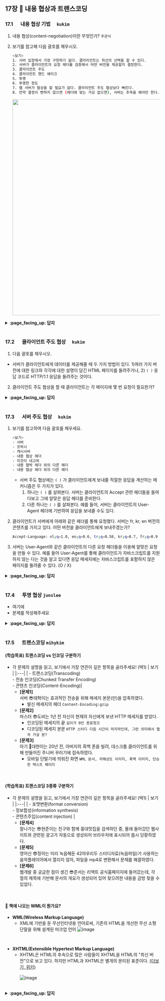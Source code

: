 ## 17장 :octopus: 내용 협상과 트랜스코딩
### __17.1__ 　  내용 협상 기법　 `kukim`
1. 내용 협상(content-negotiation)이란 무엇인가? `주관식`

2. 보기를 참고해 다음 괄호를 채우시오.

    ```bash
    <보기>
    1. 서버 입장에서 가장 구현하기 쉽다. 클라리언트는 최선의 선택을 할 수 있다.
    2. 서버가 클라이언트의 요청 헤더를 검증해서 어떤 버전을 제공할지 결정한다.
    3. 클라이언트 주도
    4. 클라이언트 핸드 쉐이크
    5. 투명
    6. 투명한 정도
    7. 웹 서버가 협상을 할 필요가 없다. 클라리언트 주도 협상보다 빠르다.
    8. 만약 결정이 뻔하지 않으면 (헤더에 맞는 거싱 없으면), 서버는 추측을 해야만 한다.
    ```
    <p align="center"><img src="https://user-images.githubusercontent.com/57086195/92450684-b0e0e900-f1f6-11ea-88aa-168809972003.png" width="700"></p>
  
<details>
<summary> <b> :page_facing_up: 답지 </b>  </summary>
<div markdown="1">
  
1. 내용 협상(content-negotiation)이란 무엇인가? `주관식`
  - 하나의 URL이 여러 가지 리소스 중 적합한 것에 대응되도록 할 수 있는 것 ( ex) 같은 웹페이지의 한국어, 영어, 터키어 버전을 제공)
  - 서버에 있는 페이지들 중 어떤 것이(어떤 버전이, 어떤 언어가 . . .) 클라이언트에게 맞는지 판단하는 방법

2. 보기를 참고해 다음 괄호를 채우시오.

    ```bash
    <보기>
    1. 서버 입장에서 가장 구현하기 쉽다. 클라리언트는 최선의 선택을 할 수 있다.
    2. 서버가 클라이언트의 요청 헤더를 검증해서 어떤 버전을 제공할지 결정한다.
    3. 클라이언트 주도
    4. 클라이언트 핸드 쉐이크
    5. 투명
    6. 투명한 정도
    7. 웹 서버가 협상을 할 필요가 없다. 클라리언트 주도 협상보다 빠르다.
    8. 만약 결정이 뻔하지 않으면 (헤더에 맞는 거싱 없으면), 서버는 추측을 해야만 한다.
    ```
    <p align="center"><img src="https://user-images.githubusercontent.com/57086195/92450684-b0e0e900-f1f6-11ea-88aa-168809972003.png" width="700"></p>
  - 정답 :  (a - 3), (b - 1), (c - 2), (d - 8), (e - 5), (f - 7)

</div>
</details>
<br>

### __17.2__ 　  클라이언트 주도 협상　 `kukim`
1. 다음 괄호를 채우시오.
- 서버가 클라이언트에게 데이터를 제공해줄 때 두 가지 방법이 있다. 1)여러 가지 버전에 대한 링크와 각각에 대한 설명이 담긴 HTML 페이지를 돌려주거나, 2) `( )` 응답 코드로 HTTP/1.1 응답을 돌려주는 것이다.

2. 클라이언트 주도 협상을 할 때 클라이언트는 각 페이지에 몇 번 요청이 필요한가?
    
<details>
<summary> <b> :page_facing_up: 답지 </b>  </summary>
<div markdown="1">
  
1. 다음 괄호를 채우시오.
- 서버가 클라이언트에게 데이터를 제공해줄 때 두 가지 방법이 있다. 1)여러 가지 버전에 대한 링크와 각각에 대한 설명이 담긴 HTML 페이지를 돌려주거나, 2) `( )` 응답 코드로 HTTP/1.1 응답을 돌려주는 것이다.
    - 300 Multiple Choices
2. 클라이언트 주도 협상을 할 때 클라이언트는 각 페이지에 몇 번 요청이 필요한가?
    - 두 번의 요청이 필요하다.
    - 한 번은 목록을 얻을 때 (내가 요청한 페이지가 어떤 언어로 이루어져 있는지 전체 확인)
    - 한 번은 내가 요청한 사본을 얻을 때 필요하다. (어떤 언어로 되어있는지 확인한 후 내가 확인할 수 있는 언어로 다시 요청)

</div>
</details>
<br>

### __17.3__ 　  서버 주도 협상　 `kukim`

1. 보기를 참고하여 다음 괄호를 채우세요.
    ```bash
    <보기>
    - 서버
    - 프락시
    - 캐시서버
    - 내용 협상 헤더
    - 이것이 네고여
    - 내용 협박 헤더 외의 다른 헤더
    - 내용 협상 헤더 외의 다른 헤더
    ```
    - 서버 주도 협상에는 `( )`  가 클라이언트에게 보내줄 적절한 응답을 계산하는 메커니즘은 두 가지가 있다.
        1. 하나는 `( )` 를 살펴본다. 서버는 클라이언트의 Accept 관련 헤더들을 들여다보고 그에 알맞은 응답 헤더를 준비한다.
        2. 다른 하나는 `( )` 를 살펴본다. 예를 들어, 서버는 클라이언트의 User-Agent 헤더에 기반하여 응답을 보내줄 수도 있다.

2. 클라이언트가 서버에게 아래와 같은 헤더를 통해 요청했다. 서버는 fr, kr, en 버전의 콘텐츠를 가지고 있다. 어떤 버전을 클라이언트에게 보내주겠는가?

    ```bash
    Accept-Language: nl;q=1.0, en;q=0.6, tr;q=0.58, kr;q=0.7, fr;q=0.9
    ```
    
3. 서버는 User-Agent와 같은 클라이언트의 다른 요청 헤더들을 이용해 알맞은 요청을 만들 수 있다. 예를 들어 User-Agent를 통해 클라이언트가 자바스크립트를 지원하지 않는 다는 것을 알고 있다면 응답 메세지에는 자바스크립트를 포함하지 않은 페이지를 돌려줄 수 있다. (O / X)
    
<details>
<summary> <b> :page_facing_up: 답지 </b>  </summary>
<div markdown="1">
  
1. 보기를 참고하여 다음 괄호를 채우세요.
    ```bash
    <보기>
    - 서버
    - 프락시
    - 캐시서버
    - 내용 협상 헤더
    - 이것이 네고여
    - 내용 협박 헤더 외의 다른 헤더
    - 내용 협상 헤더 외의 다른 헤더
    ```    
    - 서버 주도 협상에는 `( )`  가 클라이언트에게 보내줄 적절한 응답을 계산하는 메커니즘은 두 가지가 있다.
        1. 하나는 `( )` 를 살펴본다. 서버는 클라이언트의 Accept 관련 헤더들을 들여다보고 그에 알맞은 응답 헤더를 준비한다.
        2. 다른 하나는 `( )` 를 살펴본다. 예를 들어, 서버는 클라이언트의 User-Agent 헤더에 기반하여 응답을 보내줄 수도 있다.
    - 정답 : `서버`, `내용 협상 헤더, `내용 협상 헤더 외의 다른 헤더`
2. 클라이언트가 서버에게 아래와 같은 헤더를 통해 요청했다. 서버는 fr, kr, en 버전의 콘텐츠를 가지고 있다. 어떤 버전을 클라이언트에게 보내주겠는가?

    ```bash
    Accept-Language: nl;q=1.0, en;q=0.6, tr;q=0.58, kr;q=0.7, fr;q=0.9
    ```
    - 정답 : 서버가 가지고 있는 버전과 클라이언트가 요청한 헤더 중 동일한 버전의 헤더 품질값이 가장 큰 fr 버전을 보내준다.
    
3. 서버는 User-Agent와 같은 클라이언트의 다른 요청 헤더들을 이용해 알맞은 요청을 만들 수 있다. 예를 들어 User-Agent를 통해 클라이언트가 자바스크립트를 지원하지 않는 다는 것을 알고 있다면 응답 메세지에는 자바스크립트를 포함하지 않은 페이지를 돌려줄 수 있다. (O / X)
    - 정답 : O
    
    
</div>
</details>
<br>

### __17.4__ 　  투명 협상 `junslee`
- 여기에
- 문제를 작성해주세요
<details>
<summary> <b> :page_facing_up: 답지 </b>  </summary>
<div markdown="1">
  
- 여기에
- 해설을 작성해주세요

</div>
</details>
<br>

### __17.5__ 　  트랜스코딩 `mihykim`
#### (학습목표) 트랜스코딩 vs 인코딩 구분하기
- 각 문제의 설명을 읽고, 보기에서 가장 연관이 깊은 항목을 골라주세요! (택1)
    | 보기 |
    |:---|
    | - 트랜스코딩(Transcoding) <br> - 전송 인코딩(Chunked Transfer Encoding) <br> - 콘텐츠 인코딩(Content-Encoding)|
    - __[문제1]__ <br>서버 😎태혁이는 효과적인 전송을 위해 메세지 본문(만)을 압축하였다.
        - 발신 메세지의 헤더 `Content-Encoding:gzip`
    - __[문제2]__ <br>마스터 😎도비는 1년 전 자신이 현재의 자신에게 보낸 HTTP 메세지를 받았다.
        - 인코딩된 메세지의 끝 `길이가 0인 종료청크`
        - 디코딩된 메세지 본문 `HTTP 스터디 다음 시간이 마지막인데, 그런 의미에서 협곡 가실 분?`
    - __[문제3]__ <br>아기 🐥대현이는 20년 전, 아버지의 흑백 폰을 빌려, 데스크톱 클라이언트를 위해 만들어진 주니버 꾸러기에 접속하였다.
        - 모바일 단말기에 띄워진 화면 `WML 문서, 저해상도 이미지, 흑백 이미지, 단순한 텍스트 페이지`
<br>

#### (학습목표) 트랜스코딩 3종류 구분하기
- 각 문제의 설명을 읽고, 보기에서 가장 연관이 깊은 항목을 골라주세요! (택1)
    | 보기 |
    |:---|
    | - 포맷변환(format conversion) <br> - 정보합성(information synthesis) <br> - 콘텐츠주입(content injection) |
    - __[문제4]__ <br>잘나가는 😎현준이는 친구와 함께 홍대맛집을 검색하던 중, 몰래 들어갔던 웹사이트와 관련된 광고가 자동으로 생성되어 브라우저에 표시되어 몹시 당황하였다.
    - __[문제5]__ <br>영어신 😎정아는 미리 녹음해둔 42야우리두 스터디자료(녹음파일)가 사용하는 음악플레이어에서 열리지 않자, 파일을 mp4로 변환해서 문제를 해결하였다.
    - __[문제6]__ <br>웹개발 중 궁금한 점이 생긴 😎준서는 리액트 공식홈페이지에 들어갔는데, 각 절의 제목에 기반해 문서의 개요가 생성되어 있어 찾으려한 내용을 금방 찾을 수 있었다.
<br>
    
#### :cookie: 책에 나오는 WML이 뭔가요?
- __WML(Wireless Markup Language)__
    - XML에 기반을 둔 무선인터넷용 언어로써, 기존의 HTML을 개선한 무선 소형 단말을 위해 설계된 마크업 언어
    ![image](https://user-images.githubusercontent.com/60066472/92931438-6bcee800-f47e-11ea-8124-68ec198381d9.png)
<br>

- __XHTML(Extensible Hypertext Markup Language)__
    - XHTML은 HTML의 후속으로 많은 사람들이 XHTML을 HTML의 "최신 버전"으로 보고 있다. 하지만 HTML과 XHTML은 별개의 분리된 표준이다. [(더보기, 위키)](https://ko.wikipedia.org/wiki/XHTML)<br><br>
    ![image](https://user-images.githubusercontent.com/60066472/92931538-902ac480-f47e-11ea-999d-e1f58123d69f.png)
<br>

<details>
<summary> <b> :page_facing_up: 답지 </b>  </summary>
<div markdown="1">
  
#### (학습목표) 트랜스코딩 vs 인코딩 구분하기
- 문제1 : 콘텐츠 인코딩(Content-Encoding)
- 문제2 : 전송 인코딩(Chunked Transfer Encoding)
- 문제3 : 트랜스코딩(Transcoding)
- 문제4 : 콘텐츠주입(content injection)
- 문제5 : 포맷변환(format conversion)
- 문제6 : 정보합성(information synthesis)
</div>
</details>
<br>
